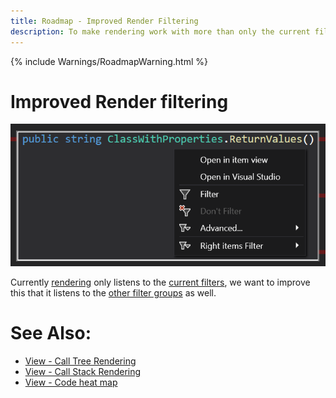 ```yaml
---
title: Roadmap - Improved Render Filtering
description: To make rendering work with more than only the current filter group type.
---
```

{% include Warnings/RoadmapWarning.html %}

# Improved Render filtering
![assets/img/ApplicationInstanceWindow/RealtimeRenderingContextMenu.png](../../assets/img/ApplicationInstanceWindow/RealtimeRenderingContextMenu.png)

Currently [rendering](../features/RealtimeRendering.md) only listens to the [current filters](../features/ProfilingDataFiltering.md#application-instance-filters), we want to improve this that it listens to the [other filter groups](../features/ProfilingDataFiltering.md#filter-groups) as well.


# See Also:
- [View - Call Tree Rendering](../views/ApplicationInstanceDockWindow/CallTreeRendering.md)
- [View - Call Stack Rendering](../views/ApplicationInstanceDockWindow/CallStackRendering.md)
- [View - Code heat map](../views/ApplicationInstanceDockWindow/CodeHeatMap.md)

